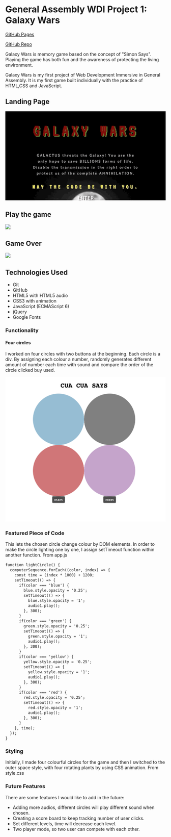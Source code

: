 # General Assembly WDI Project 1: Galaxy Wars

[GitHub Pages](https://huangfuin1101.github.io/wdi-project-one/)

[GitHub Repo](https://github.com/huangfuin1101/wdi-project-one/tree/gh-pages)

Galaxy Wars is memory game based on the concept of "Simon Says". Playing the game has both fun and the awareness of protecting the living environment.

Galaxy Wars is my first project of Web Development Immersive in General Assembly. It is my first game built individually with the practice of HTML,CSS and JavaScript.

## Landing Page

![](screenshots/landing_page.gif)

## Play the game
![](screenshots/play_game.gif)

## Game Over
![](screenshots/gameover.png)


## Technologies Used

* Git
* GitHub
* HTML5 with HTML5 audio
* CSS3 with animation
* JavaScript (ECMAScript 6)
* jQuery
* Google Fonts

### Functionality
#### Four circles

I worked on four circles with two buttons at the beginning. Each circle is a div. By assigning each colour a number, randomly generates different amount of number each time with sound and compare the order of the circle clicked buy used.  

![](screenshots/basic_game.png)

### Featured Piece of Code
This lets the chosen circle change colour by DOM elements. In order to make the circle lighting one by one, I assign setTimeout function within another function. From app.js
```
function lightCircle() {
  computerSequence.forEach((color, index) => {
    const time = (index * 1000) + 1200;
    setTimeout(() => {
      if(color === 'blue') {
        blue.style.opacity = '0.25';
        setTimeout(() => {
          blue.style.opacity = '1';
          audio1.play();
        }, 300);
      }
      if(color === 'green') {
        green.style.opacity = '0.25';
        setTimeout(() => {
          green.style.opacity = '1';
          audio1.play();
        }, 300);
      }
      if(color === 'yellow') {
        yellow.style.opacity = '0.25';
        setTimeout(() => {
          yellow.style.opacity = '1';
          audio1.play();
        }, 300);
      }
      if(color === 'red') {
        red.style.opacity = '0.25';
        setTimeout(() => {
          red.style.opacity = '1';
          audio1.play();
        }, 300);
      }
    }, time);
  });
}
```
### Styling
Initially, I made four colourful circles for the game and then I switched to the outer space style, with four rotating  plants by using CSS animation. From style.css

### Future Features
There are some features I would like to add in the future:
* Adding more audios, different circles will play different sound when chosen.  
* Creating a score board to keep tracking number of user clicks.
* Set different levels, time will decrease each level.
* Two player mode, so two user can compete with each other.

